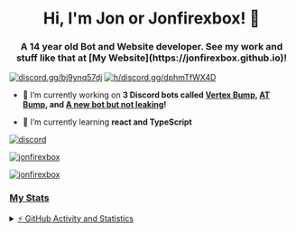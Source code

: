 <h1 align="center">Hi, I'm Jon or Jonfirexbox! 👋</h1>
<h3 align="center">A 14 year old Bot and Website developer. See my work and stuff like that at [My Website](https://jonfirexbox.github.io)!</h3>

<a href="https://discord.gg/bj9ynq57dj" target="blank"><img src="https://shields.io/badge/join_my-discord-7289DA?logo=discord&style=for-the-badge" alt="discord.gg/bj9ynq57dj"/></a>
<a href="https://discord.gg/dphmTfWX4D" target="blank"><img src="https://shields.io/badge/join_my-discord2-7289DA?logo=discord&style=for-the-badge" alt="h/discord.gg/dphmTfWX4D"/></a>

- 🔭 I’m currently working on **3 Discord bots called [Vertex Bump](https://top.gg/bot/699101991372193813), [AT Bump](https://top.gg/bot/719878436990222368), and [A new bot but not leaking]()!**

- 🌱 I’m currently learning **react and TypeScript**

<a href="https://discord.gg/dphmTfWX4D "><p><img align="center" src="https://discord.com/api/guilds/751094999667703848/embed.png?style=banner3" alt="discord"/></a>
<br>
<a href="https://github.com/Jonfirexbox/">
<p><img align="center" src="https://github-readme-stats.vercel.app/api/top-langs?username=jonfirexbox&show_icons=true&layout=compact&bg_color=1f1d2e&text_color=FAF4ED&icon_color=C3A6E6&title_color=9CCFD8" alt="jonfirexbox"/>
<p><img align="center" src="https://github-readme-stats.vercel.app/api?username=jonfirexbox&show_icons=true&locale=en&layout=compact&bg_color=1f1d2e&text_color=FAF4ED&icon_color=C3A6E6&title_color=9CCFD8" alt="jonfirexbox"/>

### My Stats
<details>
  <summary>⚡ GitHub Activity and Statistics</summary> 
  <img src="https://github-readme-stats.vercel.app/api?username=Jonfirexbox&count_private=true&show_icons=true&theme=gotham" />
</details>
